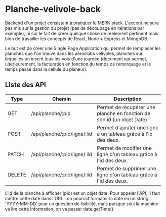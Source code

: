 # Planche-velivole-back
Backend d'un projet consistant à pratiquer le MERN stack. L'accent ne sera pas mis sur la gestion du projet (pas de découpage en itérations par exemple), ni sur le fait de créer quelque chose de réelement pertinent mais bien de travailler les concepts de React, Node + Express et MongoDB.

Le but est de créer une Single Page Application qui permet de remplacer les planches que l'on trouve dans les aéroclubs vélivoles, planches sur lequelles on inscrit tous les vols d'une journée (document qui permet, ulterieurement, la facturation en fonction du temps de remorquage et le temps passé dans la cellule du planeur).

## Liste des API

<table>
    <thead>
        <tr>
            <th>Type</th>
          <th>Chemin</th>
          <th>Description</th>
        </tr>
    </thead>
    <tbody>
        <tr>
            <td>GET</td>
            <td>/api/planche/:pid</td>
          <td>Permet de récupérer une planche en fonction de son id (un objet Date)</td>
        </tr>
      <tr>
            <td>POST</td>
            <td>/api/planche/:pid/ligne/:lid</td>
          <td>Permet d'ajouter une ligne à un tableau grâce à l'id des deux.</td>
        </tr>
      <tr>
            <td>PATCH</td>
            <td>/api/planche/:pid/ligne/:lid</td>
          <td>Permet de modifier une ligne d'un tableau grâce à l'id des deux.</td>
        </tr>
      <tr>
            <td>DELETE</td>
            <td>/api/planche/:pid/ligne/:lid</td>
          <td>Permet de supprimer une ligne d'un tableau grâce à l'id des deux.</td>
        </tr>
    </tbody>
</table>

L'id de la planche à afficher (pid) est un objet date. Pour appeler l'API, il faut mettre cette date dans l'URL : on pourrait formater la date en un string 'YYYY-MM-DD' pour un question de lisibilité, mais puisque seul la machine va lire cette information, on va passer date.getTime().
